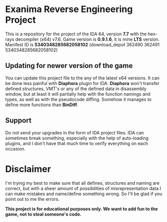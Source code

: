 # Exanima Reverse Engineering Project
This is a repository for the project of the IDA 64, version **7.7** with the hex-rays decompiler (x64) v7.6.
Game version is **0.9.1.6**, it is mine **LTS** version.
Manifest ID is **5340348285682058102** (download_depot 362490 362491 5340348285682058102)

## Updating for newer version of the game
You can update this project file to the any of the latest x64 versions.
It can be done less painful with **Diaphora** plugin for IDA.
**Diaphora** won't transfer defined structures, VMT's or any of the defined data in disassembly window, but at least it will partially help with the function namings and types, as well as with the pseudocode diffing. Somehow it manages to define more functions than **BinDiff**.

## Support
Do not send your upgrades in the form of IDA project files. IDA can sometimes break something, especially with the help of auto-loading plugins, and I don't have that much time to verify everything on each occasion.

# Disclaimer
I'm trying my best to make sure that all defines, structures and naming are correct, but with a sheer amount of possibilities of misrepresentation data I can make mistakes and name/define something wrong. So I'll be glad if you point out to me the errors.

**This project is for educational purposes only. We want to add fun to the game, not to steal someone's code.**
